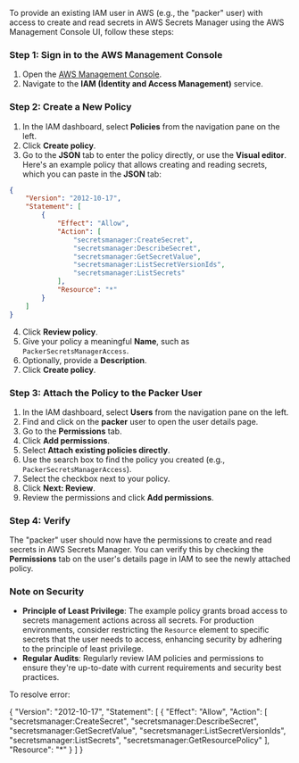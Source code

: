 To provide an existing IAM user in AWS (e.g., the "packer" user) with access to create and read secrets in AWS Secrets Manager using the AWS Management Console UI, follow these steps:

### Step 1: Sign in to the AWS Management Console

1. Open the [AWS Management Console](https://aws.amazon.com/console/).
2. Navigate to the **IAM (Identity and Access Management)** service.

### Step 2: Create a New Policy

1. In the IAM dashboard, select **Policies** from the navigation pane on the left.
2. Click **Create policy**.
3. Go to the **JSON** tab to enter the policy directly, or use the **Visual editor**. Here's an example policy that allows creating and reading secrets, which you can paste in the **JSON** tab:

```json
{
    "Version": "2012-10-17",
    "Statement": [
        {
            "Effect": "Allow",
            "Action": [
                "secretsmanager:CreateSecret",
                "secretsmanager:DescribeSecret",
                "secretsmanager:GetSecretValue",
                "secretsmanager:ListSecretVersionIds",
                "secretsmanager:ListSecrets"
            ],
            "Resource": "*"
        }
    ]
}
```

4. Click **Review policy**.
5. Give your policy a meaningful **Name**, such as `PackerSecretsManagerAccess`.
6. Optionally, provide a **Description**.
7. Click **Create policy**.

### Step 3: Attach the Policy to the Packer User

1. In the IAM dashboard, select **Users** from the navigation pane on the left.
2. Find and click on the **packer** user to open the user details page.
3. Go to the **Permissions** tab.
4. Click **Add permissions**.
5. Select **Attach existing policies directly**.
6. Use the search box to find the policy you created (e.g., `PackerSecretsManagerAccess`).
7. Select the checkbox next to your policy.
8. Click **Next: Review**.
9. Review the permissions and click **Add permissions**.

### Step 4: Verify

The "packer" user should now have the permissions to create and read secrets in AWS Secrets Manager. You can verify this by checking the **Permissions** tab on the user's details page in IAM to see the newly attached policy.

### Note on Security

- **Principle of Least Privilege**: The example policy grants broad access to secrets management actions across all secrets. For production environments, consider restricting the `Resource` element to specific secrets that the user needs to access, enhancing security by adhering to the principle of least privilege.
- **Regular Audits**: Regularly review IAM policies and permissions to ensure they're up-to-date with current requirements and security best practices.

To resolve error:

{
    "Version": "2012-10-17",
    "Statement": [
        {
            "Effect": "Allow",
            "Action": [
                "secretsmanager:CreateSecret",
                "secretsmanager:DescribeSecret",
                "secretsmanager:GetSecretValue",
                "secretsmanager:ListSecretVersionIds",
                "secretsmanager:ListSecrets",
                "secretsmanager:GetResourcePolicy"
            ],
            "Resource": "*"
        }
    ]
}

